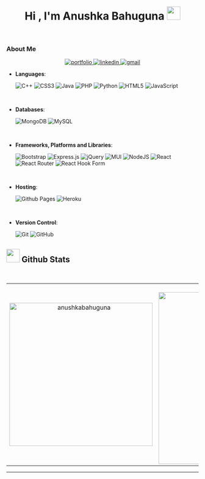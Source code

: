 <h1 align="center"><b>Hi , I'm Anushka Bahuguna </b><img src="https://media.giphy.com/media/hvRJCLFzcasrR4ia7z/giphy.gif" width="35"></h1>

<br/>

### About Me


<div align="center">
<a href="https://anushkabahuguna.github.io/portfolio-website/">
<img src="https://img.shields.io/badge/Portfolio-%23000000.svg?style=for-the-badge&logo=firefox&logoColor=#FF7139" alt="portfolio" />
</a>
<a href="https://www.linkedin.com/in/anushkabahuguna/">
<img src="https://img.shields.io/badge/linkedin-%230077B5.svg?style=for-the-badge&logo=linkedin&logoColor=white" alt="linkedin" />
</a>
<a href="mailto:anushkabahugunaa@gmail.com">
<img src="https://img.shields.io/badge/Gmail-D14836?style=for-the-badge&logo=gmail&logoColor=white" alt="gmail" />
</a>
</div>


- **Languages**:

    ![C++](https://img.shields.io/badge/c++-%2300599C.svg?style=for-the-badge&logo=c%2B%2B&logoColor=white)
    ![CSS3](https://img.shields.io/badge/css3-%231572B6.svg?style=for-the-badge&logo=css3&logoColor=white)
    ![Java](https://img.shields.io/badge/java-%23ED8B00.svg?style=for-the-badge&logo=openjdk&logoColor=white)
    ![PHP](https://img.shields.io/badge/php-%23777BB4.svg?style=for-the-badge&logo=php&logoColor=white)
    ![Python](https://img.shields.io/badge/python-3670A0?style=for-the-badge&logo=python&logoColor=ffdd54)
    ![HTML5](https://img.shields.io/badge/html5-%23E34F26.svg?style=for-the-badge&logo=html5&logoColor=white)
    ![JavaScript](https://img.shields.io/badge/javascript-%23323330.svg?style=for-the-badge&logo=javascript&logoColor=%23F7DF1E)
  

<br/>

- **Databases**:

    ![MongoDB](https://img.shields.io/badge/MongoDB-%234ea94b.svg?style=for-the-badge&logo=mongodb&logoColor=white)
    ![MySQL](https://img.shields.io/badge/mysql-%2300f.svg?style=for-the-badge&logo=mysql&logoColor=white)

<br/>
    
- **Frameworks, Platforms and Libraries**:

  ![Bootstrap](https://img.shields.io/badge/bootstrap-%238511FA.svg?style=for-the-badge&logo=bootstrap&logoColor=white)
  ![Express.js](https://img.shields.io/badge/express.js-%23404d59.svg?style=for-the-badge&logo=express&logoColor=%2361DAFB)
  ![jQuery](https://img.shields.io/badge/jquery-%230769AD.svg?style=for-the-badge&logo=jquery&logoColor=white)
  ![MUI](https://img.shields.io/badge/MUI-%230081CB.svg?style=for-the-badge&logo=mui&logoColor=white)
  ![NodeJS](https://img.shields.io/badge/node.js-6DA55F?style=for-the-badge&logo=node.js&logoColor=white)
  ![React](https://img.shields.io/badge/react-%2320232a.svg?style=for-the-badge&logo=react&logoColor=%2361DAFB)
  ![React Router](https://img.shields.io/badge/React_Router-CA4245?style=for-the-badge&logo=react-router&logoColor=white)
  ![React Hook Form](https://img.shields.io/badge/React%20Hook%20Form-%23EC5990.svg?style=for-the-badge&logo=reacthookform&logoColor=white)

<br>

- **Hosting**:

    ![Github Pages](https://img.shields.io/badge/github%20pages-121013?style=for-the-badge&logo=github&logoColor=white)
    ![Heroku](https://img.shields.io/badge/heroku-%23430098.svg?style=for-the-badge&logo=heroku&logoColor=white)
    
<br>

- **Version Control**:

    ![Git](https://img.shields.io/badge/git-%23F05033.svg?style=for-the-badge&logo=git&logoColor=white)
    ![GitHub](https://img.shields.io/badge/github-%23121011.svg?style=for-the-badge&logo=github&logoColor=white)


</p>

## <img src="https://media.giphy.com/media/iY8CRBdQXODJSCERIr/giphy.gif" width="35"><b> Github Stats </b>

<br>
<div align="center">
  <table width="100%">
    <tbody>
      <tr>
        <td width="50%" style="border: none !important;">
        <div align="center" width="100%">
        <a href="https://github.com/anushkabahuguna/">
        <img src="https://github-readme-stats.vercel.app/api/top-langs?username=anushkabahuguna&show_icons=true&locale=en&layout=compact&line_height=20&title_color=7A7ADB&icon_color=2234AE&text_color=D3D3D3&bg_color=0,000000,130F40" width="375"  alt="anushkabahuguna"/
          </a>
        </div>
        </td>
        <td width="50%" style="border: none !important;">
        <div align="center" width="100%">
          <a href="https://github.com/anushkabahuguna">
            ><img src="https://github-readme-stats.vercel.app/api?username=anushkabahuguna&include_all_commits=true&count_private=true&show_icons=true&line_height=20&title_color=7A7ADB&icon_color=2234AE&text_color=D3D3D3&bg_color=0,000000,130F40" width="450"/></a>
        </div>
        </td>
      </tr>
    </tbody>
  <table>
  
<div>
</div>

---
